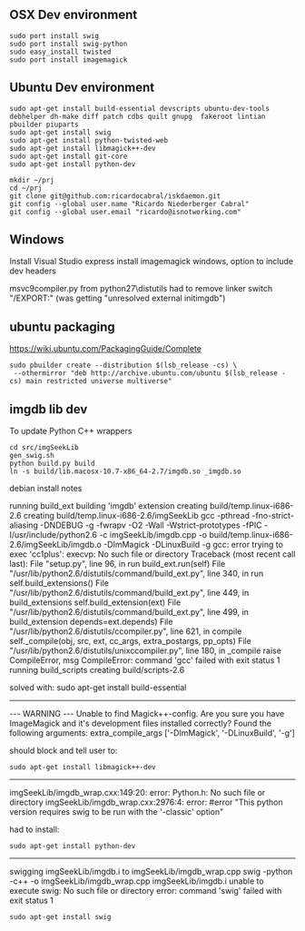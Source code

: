 OSX Dev environment
-------------------

    sudo port install swig
    sudo port install swig-python
    sudo easy_install twisted
    sudo port install imagemagick

Ubuntu Dev environment
----------------------

    sudo apt-get install build-essential devscripts ubuntu-dev-tools debhelper dh-make diff patch cdbs quilt gnupg  fakeroot lintian  pbuilder piuparts
    sudo apt-get install swig
    sudo apt-get install python-twisted-web
    sudo apt-get install libmagick++-dev
    sudo apt-get install git-core
    sudo apt-get install python-dev 

    mkdir ~/prj
    cd ~/prj
    git clone git@github.com:ricardocabral/iskdaemon.git
    git config --global user.name "Ricardo Niederberger Cabral"
    git config --global user.email "ricardo@isnotworking.com"

Windows
-------

Install Visual Studio express
install imagemagick windows, option to include dev headers

msvc9compiler.py from python27\distutils had to remove linker switch "/EXPORT:" (was getting "unresolved external initimgdb")

ubuntu packaging
----------------

https://wiki.ubuntu.com/PackagingGuide/Complete

    sudo pbuilder create --distribution $(lsb_release -cs) \
     --othermirror "deb http://archive.ubuntu.com/ubuntu $(lsb_release -cs) main restricted universe multiverse"


imgdb lib dev
--------------

To update Python C++ wrappers

    cd src/imgSeekLib
    gen_swig.sh 
    python build.py build
    ln -s build/lib.macosx-10.7-x86_64-2.7/imgdb.so _imgdb.so





debian install notes





running build_ext
building 'imgdb' extension
creating build/temp.linux-i686-2.6
creating build/temp.linux-i686-2.6/imgSeekLib
gcc -pthread -fno-strict-aliasing -DNDEBUG -g -fwrapv -O2 -Wall -Wstrict-prototypes -fPIC -I/usr/include/python2.6 -c imgSeekLib/imgdb.cpp -o build/temp.linux-i686-2.6/imgSeekLib/imgdb.o -DImMagick -DLinuxBuild -g
gcc: error trying to exec 'cc1plus': execvp: No such file or directory
Traceback (most recent call last):
  File "setup.py", line 96, in run
    build_ext.run(self)
  File "/usr/lib/python2.6/distutils/command/build_ext.py", line 340, in run
    self.build_extensions()
  File "/usr/lib/python2.6/distutils/command/build_ext.py", line 449, in build_extensions
    self.build_extension(ext)
  File "/usr/lib/python2.6/distutils/command/build_ext.py", line 499, in build_extension
    depends=ext.depends)
  File "/usr/lib/python2.6/distutils/ccompiler.py", line 621, in compile
    self._compile(obj, src, ext, cc_args, extra_postargs, pp_opts)
  File "/usr/lib/python2.6/distutils/unixccompiler.py", line 180, in _compile
    raise CompileError, msg
CompileError: command 'gcc' failed with exit status 1
running build_scripts
creating build/scripts-2.6

solved with:
    sudo apt-get install build-essential 

-------------------------------------------------------------------------------------------------------------------
--- WARNING ---
Unable to find Magick++-config. Are you sure you have ImageMagick and it's development files installed correctly?
Found the following arguments:
extra_compile_args ['-DImMagick', '-DLinuxBuild', '-g']

should block and tell user to:

    sudo apt-get install libmagick++-dev

-------------------------------------------------------------------------------------------------------------------


imgSeekLib/imgdb_wrap.cxx:149:20: error: Python.h: No such file or directory
imgSeekLib/imgdb_wrap.cxx:2976:4: error: #error "This python version requires swig to be run with the '-classic' option"

had to install:

    sudo apt-get install python-dev 

-------------------------------------------------------------------------------------------------------------------

swigging imgSeekLib/imgdb.i to imgSeekLib/imgdb_wrap.cpp
swig -python -c++ -o imgSeekLib/imgdb_wrap.cpp imgSeekLib/imgdb.i
unable to execute swig: No such file or directory
error: command 'swig' failed with exit status 1

    sudo apt-get install swig



 
